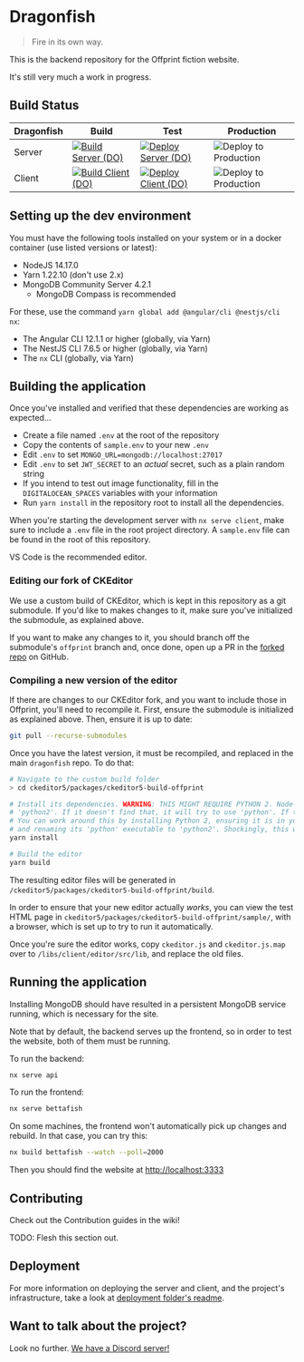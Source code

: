 # Dragonfish

> Fire in its own way.

This is the backend repository for the Offprint fiction website.

It's still very much a work in progress.

## Build Status

| Dragonfish | Build | Test | Production |
| ---------- | ----- | ---- | ---------- |
| Server     | [![Build Server (DO)](https://github.com/OffprintStudios/dragonfish/actions/workflows/digiocean-build-server.yml/badge.svg)](https://github.com/OffprintStudios/dragonfish/actions/workflows/digiocean-build-server.yml) | [![Deploy Server (DO)](https://github.com/OffprintStudios/dragonfish/actions/workflows/digioncean-deploy-server.yml/badge.svg)](https://github.com/OffprintStudios/dragonfish/actions/workflows/digioncean-deploy-server.yml) | ![Deploy to Production](https://github.com/OffprintStudios/dragonfish/workflows/Deploy%20to%20Production/badge.svg) |
| Client     | [![Build Client (DO)](https://github.com/OffprintStudios/dragonfish/actions/workflows/digiocean-build-client.yml/badge.svg)](https://github.com/OffprintStudios/dragonfish/actions/workflows/digiocean-build-client.yml) | [![Deploy Client (DO)](https://github.com/OffprintStudios/dragonfish/actions/workflows/digiocean-deploy-client.yml/badge.svg)](https://github.com/OffprintStudios/dragonfish/actions/workflows/digiocean-deploy-client.yml) | ![Deploy to Production](https://github.com/OffprintStudios/dragonfish/workflows/Deploy%20to%20Production/badge.svg) |

## Setting up the dev environment

You must have the following tools installed on your system or in a docker container (use listed versions or latest):

- NodeJS 14.17.0
- Yarn 1.22.10 (don't use 2.x)
- MongoDB Community Server 4.2.1
  - MongoDB Compass is recommended

For these, use the command `yarn global add @angular/cli @nestjs/cli nx`:

- The Angular CLI 12.1.1 or higher (globally, via Yarn)
- The NestJS CLI 7.6.5 or higher (globally, via Yarn)
- The `nx` CLI (globally, via Yarn)

## Building the application

Once you've installed and verified that these dependencies are working as expected...

- Create a file named `.env` at the root of the repository
- Copy the contents of `sample.env` to your new `.env`
- Edit `.env` to set `MONGO_URL=mongodb://localhost:27017`
- Edit `.env` to set `JWT_SECRET` to an _actual_ secret, such as a plain random string
- If you intend to test out image functionality, fill in the `DIGITALOCEAN_SPACES` variables with your information
- Run `yarn install` in the repository root to install all the dependencies.

When you're starting the development server with `nx serve client`, make sure to include a `.env` file in the root project directory. A `sample.env` file can be found in the root of this repository.

VS Code is the recommended editor.

### Editing our fork of CKEditor

We use a custom build of CKEditor, which is kept in this repository as a git submodule. If you'd like to makes changes to it, make sure you've initialized the submodule, as explained above.

If you want to make any changes to it, you should branch off the submodule's `offprint` branch and, once done, open up a PR in the [forked repo](https://github.com/OffprintStudios/ckeditor5) on GitHub.

### Compiling a new version of the editor

If there are changes to our CKEditor fork, and you want to include those in Offprint, you'll need to recompile it. First, ensure the submodule is initialized as explained above. Then, ensure it is up to date:

```bash
git pull --recurse-submodules
```

Once you have the latest version, it must be recompiled, and replaced in the main `dragonfish` repo. To do that:

```bash
# Navigate to the custom build folder
> cd ckeditor5/packages/ckeditor5-build-offprint

# Install its dependencies. WARNING: THIS MIGHT REQUIRE PYTHON 2. Node-gyp will first look for an executable named 
# 'python2'. If it doesn't find that, it will try to use 'python'. If this is a Python 3 executable, the build will fail.
# You can work around this by installing Python 2, ensuring it is in your PATH, 
# and renaming its 'python' executable to 'python2'. Shockingly, this works.
yarn install

# Build the editor
yarn build
```

The resulting editor files will be generated in `/ckeditor5/packages/ckeditor5-build-offprint/build`.

In order to ensure that your new editor actually _works_, you can view the test HTML page in `ckeditor5/packages/ckeditor5-build-offprint/sample/`, with a browser, which is set up to try to run it automatically.

Once you're sure the editor works, copy `ckeditor.js` and `ckeditor.js.map` over to `/libs/client/editor/src/lib`, and replace the old files.

## Running the application

Installing MongoDB should have resulted in a persistent MongoDB service running, which is necessary for the site.

Note that by default, the backend serves up the frontend, so in order to test the website, both of them must be running.

To run the backend:

```bash
nx serve api
```

To run the frontend:

```bash
nx serve bettafish
```

On some machines, the frontend won't automatically pick up changes and rebuild. In that case, you can try this:

```bash
nx build bettafish --watch --poll=2000
```

Then you should find the website at <http://localhost:3333>

## Contributing

Check out the Contribution guides in the wiki!

TODO: Flesh this section out.

## Deployment

For more information on deploying the server and client, and the project's infrastructure, take a look at [deployment folder's readme](/deploy).

## Want to talk about the project?

Look no further. [We have a Discord server!](https://discord.gg/9cnSwfn)
